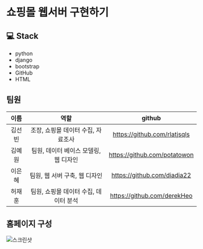 # 쇼핑몰 웹서버 구현하기

## 💻 Stack
* python 
* django
* bootstrap
* GitHub
* HTML

## 팀원
|이름|역할|github|
|:--:|:-:|:-:|
|김선빈|조장, 쇼핑몰 데이터 수집, 자료조사|https://github.com/rlatjsqls|
|김예원|팀원, 데이터 베이스 모델링, 웹 디자인 |https://github.com/potatowon|
|이은혜|팀원, 웹 서버 구축, 웹 디자인|https://github.com/diadia22|
|허재훈|팀원, 쇼핑몰 데이터 수집, 데이터 분석|https://github.com/derekHeo|


## 홈페이지 구성
![스크린샷](file:///Users/kim-yewon/Documents/%E1%84%89%E1%85%B3%E1%84%8F%E1%85%B3%E1%84%85%E1%85%B5%E1%86%AB%E1%84%8F%E1%85%A2%E1%86%B8%E1%84%8E%E1%85%A7/%E1%84%89%E1%85%B3%E1%84%8F%E1%85%B3%E1%84%85%E1%85%B5%E1%86%AB%E1%84%89%E1%85%A3%E1%86%BA%202023-06-14%20%E1%84%8B%E1%85%A9%E1%84%92%E1%85%AE%202.52.54.png)
